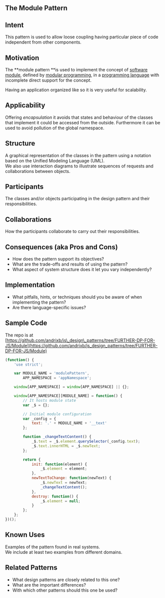 ## The Module Pattern

## Intent

This pattern is used to allow loose coupling having particular piece of code independent from other components.

## Motivation

The **module pattern **is used to implement the concept of [software module](https://en.wiktionary.org/wiki/Software_module), defined by [modular programming](https://en.wikipedia.org/wiki/Modular_programming), in a [programming language](https://en.wikipedia.org/wiki/Programming_language) with incomplete direct support for the concept.

Having an application organized like so it is very useful for scalability.

## Applicability

Offering _encapsulation_ it avoids that states and behaviour of the classes that implement it could be accessed from the outside. Furthermore it can be used to avoid pollution of the global namespace.

## Structure

A graphical representation of the classes in the pattern using a notation based on the Unified Modeling Language \(UML\).  
We also use interaction diagrams to illustrate sequences of requests and collaborations between objects.

## Participants

The classes and/or objects participating in the design pattern and their responsibilities.

## Collaborations

How the participants collaborate to carry out their responsibilities.

## Consequences \(aka Pros and Cons\)

* How does the pattern support its objectives?
* What are the trade-offs and results of using the pattern?
* What aspect of system structure does it let you vary independently?

## Implementation

* What pitfalls, hints, or techniques should you be aware of when implementing the pattern?
* Are there language-specific issues?

## Sample Code

The repo is at [https://github.com/andrixb/js\_design\_patterns/tree/FURTHER-DP-FOR-JS/Module](https://github.com/andrixb/js_design_patterns/tree/FURTHER-DP-FOR-JS/Module)

```js
(function() {
    'use strict';

    var MODULE_NAME = 'modulePattern',
        APP_NAMESPACE = 'appNamespace';

    window[APP_NAMESPACE] = window[APP_NAMESPACE] || {};

    window[APP_NAMESPACE][MODULE_NAME] = function() {
        // It hosts module state
        var _$ = {};

        // Initial module configuration
        var _config = {
            text: '.' + MODULE_NAME + '__text'
        };

        function _changeTextContent() {
            _$.text = _$.element.querySelector(_config.text);
            _$.text.innerHTML = _$.newText;
        };

        return {
            init: function(element) {
                _$.element = element;
            },
            newTextToChange: function(newText) {
                _$.newText = newText;
                _changeTextContent();
            },
            destroy: function() {
                _$.element = null;
            }
        };
    };
})();
```

## Known Uses

Examples of the pattern found in real systems.  
We include at least two examples from different domains.

## Related Patterns

* What design patterns are closely related to this one?
* What are the important differences?
* With which other patterns should this one be used?



